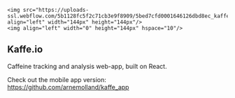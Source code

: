 ```
<img src="https://uploads-ssl.webflow.com/5b1128fc5f2c71cb3e9f8909/5bed7cfd0001646126dbd8ec_kaffe_logo_transparent.png" align="left" width="144px" height="144px"/>
<img align="left" width="0" height="144px" hspace="10"/>
```

## Kaffe.io

Caffeine tracking and analysis web-app, built on React.



Check out the mobile app version: https://github.com/arnemolland/kaffe_app